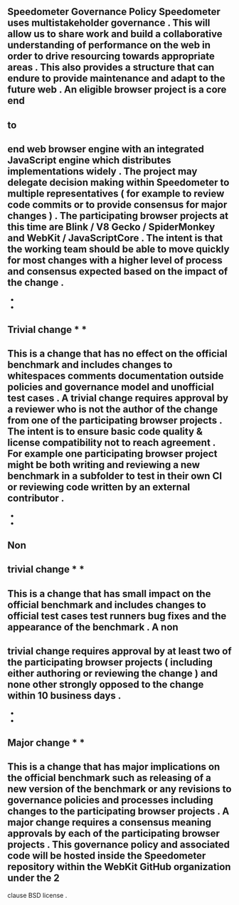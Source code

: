 #
Speedometer
Governance
Policy
Speedometer
uses
multistakeholder
governance
.
This
will
allow
us
to
share
work
and
build
a
collaborative
understanding
of
performance
on
the
web
in
order
to
drive
resourcing
towards
appropriate
areas
.
This
also
provides
a
structure
that
can
endure
to
provide
maintenance
and
adapt
to
the
future
web
.
An
eligible
browser
project
is
a
core
end
-
to
-
end
web
browser
engine
with
an
integrated
JavaScript
engine
which
distributes
implementations
widely
.
The
project
may
delegate
decision
making
within
Speedometer
to
multiple
representatives
(
for
example
to
review
code
commits
or
to
provide
consensus
for
major
changes
)
.
The
participating
browser
projects
at
this
time
are
Blink
/
V8
Gecko
/
SpiderMonkey
and
WebKit
/
JavaScriptCore
.
The
intent
is
that
the
working
team
should
be
able
to
move
quickly
for
most
changes
with
a
higher
level
of
process
and
consensus
expected
based
on
the
impact
of
the
change
.
-
*
*
Trivial
change
*
*
-
This
is
a
change
that
has
no
effect
on
the
official
benchmark
and
includes
changes
to
whitespaces
comments
documentation
outside
policies
and
governance
model
and
unofficial
test
cases
.
A
trivial
change
requires
approval
by
a
reviewer
who
is
not
the
author
of
the
change
from
one
of
the
participating
browser
projects
.
The
intent
is
to
ensure
basic
code
quality
&
license
compatibility
not
to
reach
agreement
.
For
example
one
participating
browser
project
might
be
both
writing
and
reviewing
a
new
benchmark
in
a
subfolder
to
test
in
their
own
CI
or
reviewing
code
written
by
an
external
contributor
.
-
*
*
Non
-
trivial
change
*
*
-
This
is
a
change
that
has
small
impact
on
the
official
benchmark
and
includes
changes
to
official
test
cases
test
runners
bug
fixes
and
the
appearance
of
the
benchmark
.
A
non
-
trivial
change
requires
approval
by
at
least
two
of
the
participating
browser
projects
(
including
either
authoring
or
reviewing
the
change
)
and
none
other
strongly
opposed
to
the
change
within
10
business
days
.
-
*
*
Major
change
*
*
-
This
is
a
change
that
has
major
implications
on
the
official
benchmark
such
as
releasing
of
a
new
version
of
the
benchmark
or
any
revisions
to
governance
policies
and
processes
including
changes
to
the
participating
browser
projects
.
A
major
change
requires
a
consensus
meaning
approvals
by
each
of
the
participating
browser
projects
.
This
governance
policy
and
associated
code
will
be
hosted
inside
the
Speedometer
repository
within
the
WebKit
GitHub
organization
under
the
2
-
clause
BSD
license
.
